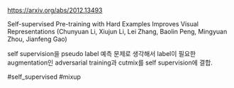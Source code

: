 https://arxiv.org/abs/2012.13493

Self-supervised Pre-training with Hard Examples Improves Visual
  Representations (Chunyuan Li, Xiujun Li, Lei Zhang, Baolin Peng, Mingyuan Zhou, Jianfeng Gao)

self supervision을 pseudo label 예측 문제로 생각해서 label이 필요한 augmentation인 adversarial training과 cutmix를 self supervision에 결합.

#self_supervised #mixup 